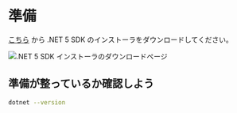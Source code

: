 # 準備

<!-- TODO: .NET 5 SDK の導入手順をもっと丁寧に説明する -->

[こちら](https://dotnet.microsoft.com/download/dotnet/5.0) から .NET 5 SDK のインストーラをダウンロードしてください。

![.NET 5 SDK インストーラのダウンロードページ](images/dotnet5-dl.png)

## 準備が整っているか確認しよう

```bash
dotnet --version
```

